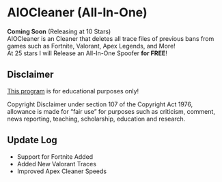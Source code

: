 # AIOCleaner (All-In-One)
**Coming Soon** (Releasing at 10 Stars)  
AIOCleaner is an Cleaner that deletes all trace files of previous bans from games such as Fortnite, Valorant, Apex Legends, and More!  
At 25 stars I will Release an All-In-One Spoofer **for FREE**!

## Disclaimer
[This program](https://github.com/NotSlater/AIOCleaner) is for educational purposes only!

Copyright Disclaimer under section 107 of the Copyright Act 1976, allowance is made for “fair use” for purposes such as criticism, comment, news reporting, teaching, scholarship, education and research.

## Update Log

* Support for Fortnite Added 
* Added New Valorant Traces
* Improved Apex Cleaner Speeds

